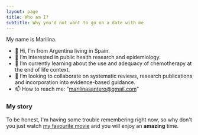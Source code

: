 ```yaml
---
layout: page
title: Who am I?
subtitle: Why you'd not want to go on a date with me
---
```


My name is Marilina.

* 👋 Hi, I’m from Argentina living in Spain.
* 👀 I’m interested in public health research and epidemiology.
* 🌱 I’m currently learning about the use and adequacy of chemotherapy at the end of life context.
* 💞️ I’m looking to collaborate on systematic reviews, research publications and incorporation into evidence-based guidance.
* 📫 How to reach me: "marilinasantero@gmail.com"

### My story

To be honest, I'm having some trouble remembering right now, so why don't you just watch [my favourite movie](https://es.wikipedia.org/wiki/El_laberinto_del_fauno) and you will enjoy an **amazing** time.
